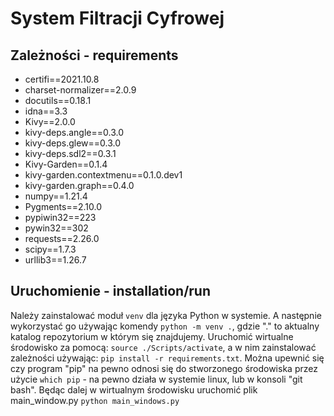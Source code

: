 # System Filtracji Cyfrowej
## Zależności - requirements
* certifi==2021.10.8
* charset-normalizer==2.0.9
* docutils==0.18.1
* idna==3.3
* Kivy==2.0.0
* kivy-deps.angle==0.3.0
* kivy-deps.glew==0.3.0
* kivy-deps.sdl2==0.3.1
* Kivy-Garden==0.1.4
* kivy-garden.contextmenu==0.1.0.dev1
* kivy-garden.graph==0.4.0
* numpy==1.21.4
* Pygments==2.10.0
* pypiwin32==223
* pywin32==302
* requests==2.26.0
* scipy==1.7.3
* urllib3==1.26.7

## Uruchomienie - installation/run
Należy zainstalować moduł `venv` dla języka Python w systemie.
A następnie wykorzystać go używając komendy `python -m venv .`,
gdzie "." to aktualny katalog repozytorium w którym się znajdujemy.
Uruchomić wirtualne środowisko za pomocą: `source ./Scripts/activate`,
a w nim zainstalować zależności używając: `pip install -r requirements.txt`.
Można upewnić się czy program "pip" na pewno odnosi się do stworzonego środowiska przez użycie
`which pip` - na pewno działa w systemie linux, lub w konsoli "git bash".
Będąc dalej w wirtualnym środowisku uruchomić plik main_window.py `python main_windows.py`


